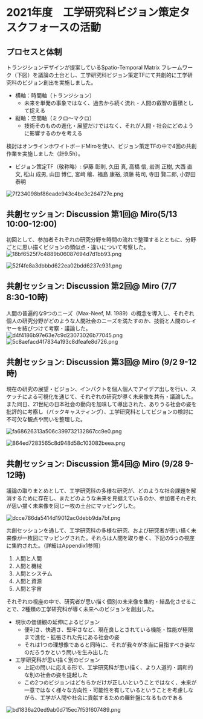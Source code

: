# 2021年度　工学研究科ビジョン策定タスクフォースの活動

## プロセスと体制

トランジションデザインが提案しているSpatio-Temporal Matrix フレームワーク（下図）を議論の土台とし、工学研究科ビジョン策定TFにて共創的に工学研究科のビジョン創出を実施しました。

- 横軸：時間軸（トランジション）
    - 未来を単発の事象ではなく、過去から続く流れ・人間の叡智の蓄積として捉える
- 縦軸：空間軸（ミクロ〜マクロ）
    - 技術そのものの進化・展望だけではなく、それが人間・社会にどのように影響するのかを考える

検討はオンラインホワイトボードMiroを使い、ビジョン策定TFの中で4回の共創作業を実施しました（計9.5h）。

- ビジョン策定TF（敬称略）: 伊藤 彰則, 久田 真, 高橋 信, 岩渕 正樹, 大西 直文, 松山 成男, 山田 博仁, 宮﨑 穰、福島 康裕, 須藤 祐司, 寺田 賢二郎, 小野田 泰明

![7f234098bf86eade943c4be3c264727e.png](image/7f234098bf86eade943c4be3c264727e.png)

## 共創セッション: Discussion 第1回@ Miro(5/13 10:00-12:00)

初回として、参加者それぞれの研究分野を時間の流れで整理するとともに、分野ごとに思い描くビジョンの類似点・違いについて考察した。
![18bf6525f7c4889b06087694d7d1bb93.png](image/18bf6525f7c4889b06087694d7d1bb93.png)

![52f4fe8a3dbbbd622ea02bdd6237c931.png](image/52f4fe8a3dbbbd622ea02bdd6237c931.png)


## 共創セッション: Discussion 第2回@ Miro (7/7 8:30-10時)

人間の普遍的な9つのニーズ（Max-Neef, M. 1989）の概念を導入し、それぞれ個人の研究分野がどのような人間社会のニーズを満たすのか、技術と人間のレイヤーを結びつけて考察・議論した。
![d4f4186b97e63e7c9d23073026b77045.png](image/d4f4186b97e63e7c9d23073026b77045.png)
![5c8aefacd4f7834a193c8dfeafe8d726.png](image/5c8aefacd4f7834a193c8dfeafe8d726.png)

## 共創セッション: Discussion 第3回@ Miro (9/2 9-12時)

現在の研究の展望・ビジョン、インパクトを個人個人でアイデア出しを行い、スケッチによる可視化を通じて、それぞれの研究が導く未来像を共有・議論した。また同日、21世紀の日本社会の動向を加味して導出された、ありうる社会の姿を批評的に考察し（バックキャスティング）、工学研究科としてビジョンの検討に不可欠な観点や問いを整理した。

![fa68626313a506c399732132867cc9e0.png](image/fa68626313a506c399732132867cc9e0.png)

![864ed7283565c8d948d58c103082beea.png](image/864ed7283565c8d948d58c103082beea.png)
## 共創セッション: Discussion 第4回@ Miro (9/28 9-12時)

議論の取りまとめとして、工学研究科の多様な研究が、どのような社会課題を解消するために存在し、またどのような未来を見据えているのか、参加者それぞれが思い描く未来像を同じ一枚の土台にマッピングした。

![dcce786da5414d19012ac0debb9da7bf.png](image/dcce786da5414d19012ac0debb9da7bf.png)

共創セッションを通して、工学研究科の多様な研究、および研究者が思い描く未来像が一枚図にマッピングされた。それらは人間を取り巻く、下記の5つの視座に集約された。（詳細はAppendix1参照）

1. 人間と人間
2. 人間と機械
3. 人間とシステム
4. 人間と資源
5. 人間と宇宙

それぞれの視座の中で、研究者が思い描く個別の未来像を集約・結晶化させることで、2種類の工学研究科が導く未来へのビジョンを創出した。
- 現状の価値観の延伸によるビジョン
    - 便利さ、快適さ、堅牢さなど、現在良しとされている機能・性能が極限まで進化・拡張された先にある社会の姿
    - それは1つの理想像であると同時に、それが我々が本当に目指すべき姿なのだろうかという問いを生み出した
- 工学研究科が思い描く別のビジョン
    - 上記の問いに応える形で、工学研究科が思い描く、より人道的・調和的な別の社会の姿を提起した
    - この2つのビジョンはどちらかだけが正しいということではなく、未来が一意ではなく様々な方向性・可能性を有しているということを考慮しながら、工学が人間や社会に貢献するための羅針盤になるものである

![bd1836a20ed9ab0d715ec7f53f607489.png](image/bd1836a20ed9ab0d715ec7f53f607489.png)
